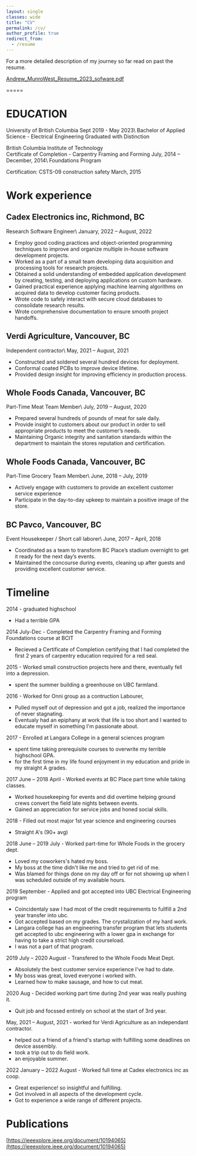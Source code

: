 ```yaml
---
layout: single
classes: wide
title: "CV"
permalink: /cv/
author_profile: true
redirect_from:
  - /resume
---
```


For a more detailed description of my journey so far read on past the resume.

[Andrew_MunroWest_Resume_2023_sofware.pdf](/syllabus\Andrew_MunroWest_Resume_2023_sofware.pdf)
<object data="{{ site.url }}{{ site.baseurl }}/syllabus\Andrew_MunroWest_Resume_2023_sofware.pdf" width="1000" height="1000" type="application/pdf">
</object>

=====

EDUCATION
=====
University of British Columbia					                            Sept 2019 - May 2023\\
Bachelor of Applied Science - Electrical Engineering
Graduated with Distinction 

British Columbia Institute of Technology						
Certificate of Completion - Carpentry Framing and Forming       July, 2014 – December, 2014\\
Foundations Program  
			
Certification: CSTS-09 construction safety                                                                         March, 2015

# Work experience

## Cadex Electronics inc, Richmond, BC
Research Software Engineer\\
January, 2022 – August, 2022

* Employ good coding practices and object-oriented programming techniques to improve and
organize multiple in-house software development projects.
* Worked as a part of a small team developing data acquisition and processing tools for research
projects.
* Obtained a solid understanding of embedded application development by creating, testing, and
deploying applications on custom hardware.
* Gained practical experience applying machine learning algorithms on acquired data to develop
customer facing products.
* Wrote code to safely interact with secure cloud databases to consolidate research results.
* Wrote comprehensive documentation to ensure smooth project handoffs.

## Verdi Agriculture, Vancouver, BC				    	       
Independent contractor\\
May, 2021 – August, 2021

* Constructed and soldered several hundred devices for deployment.
* Conformal coated PCBs to improve device lifetime.
* Provided design insight for improving efficiency in production process.  

## Whole Foods Canada, Vancouver, BC				    	       
Part-Time Meat Team Member\\
July, 2019 – August, 2020
*	Prepared several hundreds of pounds of meat for sale daily.
*	Provide insight to customers about our product in order to sell appropriate products to meet the customer’s needs.
*	Maintaining Organic integrity and sanitation standards within the department to maintain the stores reputation and certification.  

## Whole Foods Canada, Vancouver, BC					           
Part-Time Grocery Team Member\\
June, 2018 – July, 2019
* Actively engage with customers to provide an excellent customer service experience
* Participate in the day-to-day upkeep to maintain a positive image of the store.

## BC Pavco, Vancouver, BC						          
Event Housekeeper / Short call laborer\\
June, 2017 – April, 2018
*	Coordinated as a team to transform BC Place’s stadium overnight to get it ready for the next day’s events. 
*	Maintained the concourse during events, cleaning up after guests and providing excellent customer service.

Timeline
======
2014 - graduated highschool
* Had a terrible GPA 

2014 July-Dec - Completed the Carpentry Framing and Forming Foundations course at BCIT
* Recieved a Certificate of Completion certifying that I had completed the first 2 years of carpentry education required for a red seal.

2015 - Worked small construction projects here and there, eventually fell into a depression. 
* spent the summer building a greenhouse on UBC farmland.

2016 - Worked for Onni group as a contruction Labourer, 
* Pulled myself out of depression and got a job, realized the importance of never stagnating.
* Eventualy had an epiphany at work that life is too short and I wanted to educate myself in something I'm passionate about.

2017 - Enrolled at Langara College in a general sciences program
* spent time taking prerequisite courses to overwrite my terrible highschool GPA.
* for the first time in my life found enjoyment in my education and pride in my straight A grades.

2017 June – 2018 April - Worked events at BC Place part time while taking classes.
* Worked housekeeping for events and did overtime helping ground crews convert the field late nights between events.
* Gained an appreciation for service jobs and honed social skills.

2018 - Filled out most major 1st year science and engineering courses 
* Straight A's (90+ avg) 

2018 June – 2019 July  - Worked part-time for Whole Foods in the grocery dept. 
* Loved my coworkers's hated my boss.
* My boss at the time didn't like me and tried to get rid of me.
* Was blamed for things done on my day off or for not showing up when I was scheduled outside of my available hours. 

2019 September - Applied and got accepted into UBC Electrical Engineering program
* Coincidentaly saw I had most of the credit requirements to fullfill a 2nd year transfer into ubc.
* Got accepted based on my grades. The crystalization of my hard work.
* Langara college has an engineering transfer program that lets students get accepted to ubc engineering with a lower gpa in exchange for having to take a strict high credit courseload.
* I was not a part of that program.

2019 July – 2020 August - Transfered to  the Whole Foods Meat Dept.
* Absolutely the best customer service experience I've had to date.
* My boss was great, loved everyone i worked with.
* Learned how to make sausage, and how to cut meat.

2020 Aug - Decided working part time during 2nd year was really pushing it.
* Quit job and focssed entirely on school at the start of 3rd year.

May, 2021 – August, 2021  - worked for Verdi Agriculture as an independant contractor.
* helped out a friend of a friend's startup with fulfilling some deadlines on device assembly.
* took a trip out to do field work.
* an enjoyable summer.

2022 January – 2022 August - Worked full time at Cadex electronics inc as coop.
* Great experience! so insightful and fulfilling.
* Got involved in all aspects of the development cycle.
* Got to experience a wide range of different projects. 




<!-- Skills
======
* Skill 1
* Skill 2
  * Sub-skill 2.1
  * Sub-skill 2.2
  * Sub-skill 2.3
* Skill 3 -->

Publications
======
[https://ieeexplore.ieee.org/document/10194065](https://ieeexplore.ieee.org/document/10194065)
  <!-- <ul>{% for post in site.publications %}
    {% include archive-single-cv.html %}
  {% endfor %}</ul> -->
  
<!-- Service and leadership
======
*  -->